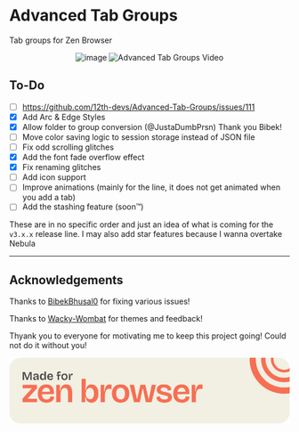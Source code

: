 # Advanced Tab Groups  

Tab groups for Zen Browser

<p align="center">
  <img width="161" height="325" alt="image" src="https://github.com/user-attachments/assets/fdcb26fd-548c-40eb-b682-0e6afc95a0cb" />
  <img width="325" alt="Advanced Tab Groups Video" src="https://github.com/user-attachments/assets/37a5bc34-6b87-4ce2-900c-2e2c5ebfc125" />
</p>

## To-Do
- [ ] https://github.com/12th-devs/Advanced-Tab-Groups/issues/111
- [x] Add Arc & Edge Styles
- [x] Allow folder to group conversion (@JustaDumbPrsn) Thank you Bibek!
- [ ] Move color saving logic to session storage instead of JSON file
- [ ] Fix odd scrolling glitches
- [x] Add the font fade overflow effect
- [x] Fix renaming glitches
- [ ] Add icon support
- [ ] Improve animations (mainly for the line, it does not get animated when you add a tab)
- [ ] Add the stashing feature (soon™)

These are in no specific order and just an idea of what is coming for the `v3.x.x` release line. I may also add star features because I wanna overtake Nebula

---
## Acknowledgements
Thanks to [BibekBhusal0](https://github.com/BibekBhusal0) for fixing various issues!

Thanks to [Wacky-Wombat](https://github.com/Wacky-Wombat) for themes and feedback!

Thyank you to everyone for motivating me to keep this project going! Could not do it without you!

<img src="https://github.com/heyitszenithyt/zen-browser-badges/raw/fb14dcd72694b7176d141c774629df76af87514e/light/zen-badge-light.png" alt="Made For Zen Badge">
